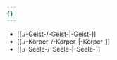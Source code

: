```yaml
---
{}
---
```

- [[./-Geist-/-Geist-|-Geist-]]  
- [[./-Körper-/-Körper-|-Körper-]]  
- [[./-Seele-/-Seele-|-Seele-]]